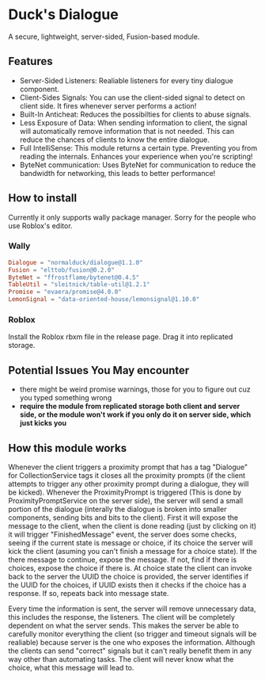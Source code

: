 # Duck's Dialogue
A secure, lightweight, server-sided, Fusion-based module.
## Features
* Server-Sided Listeners: Realiable listeners for every tiny dialogue component.
* Client-Sides Signals: You can use the client-sided signal to detect on client side. It fires whenever server performs a action!
* Built-In Anticheat: Reduces the possibilties for clients to abuse signals.
* Less Exposure of Data: When sending information to client, the signal will automatically remove information that is not needed. This can reduce the chances of clients to know the entire dialogue.
* Full IntelliSense: This module returns a certain type. Preventing you from reading the internals. Enhances your experience when you're scripting!
* ByteNet communication: Uses ByteNet for communication to reduce the bandwidth for networking, this leads to better performance!
## How to install
Currently it only supports wally package manager. Sorry for the people who use Roblox's editor.
### Wally
```toml
Dialogue = "normalduck/dialogue@1.1.0"
Fusion = "elttob/fusion@0.2.0"
ByteNet = "ffrostflame/bytenet@0.4.5"
TableUtil = "sleitnick/table-util@1.2.1"
Promise = "evaera/promise@4.0.0"
LemonSignal = "data-oriented-house/lemonsignal@1.10.0"
```
### Roblox
Install the Roblox rbxm file in the release page. Drag it into replicated storage. 

## Potential Issues You May encounter
* there might be weird promise warnings, those for you to figure out cuz you typed something wrong
* **require the module from replicated storage both client and server side, or the module won't work if you only do it on server side, which just kicks you**
## How this module works
Whenever the client triggers a proximity prompt that has a tag "Dialogue" for CollectionService tags it closes all the proximity prompts (if the client attempts to trigger any other proximity prompt during a dialogue, they will be kicked). Whenever the ProximityPrompt is triggered (This is done by ProximityPromptService on the server side), the server will send a small portion of the dialogue (interally the dialogue is broken into smaller components, sending bits and bits to the client). First it will expose the message to the client, when the client is done reading (just by clicking on it) it will trigger "FinishedMessage" event, the server does some checks, seeing if the current state is message or choice, if its choice the server will kick the client (asuming you can't finish a message for a choice state). If the there message to continue, expose the message. If not, find if there is choices, expose the choice if there is. At choice state the client can invoke back to the server the UUID the choice is provided, the server identifies if the UUID for the choices, if UUID exists then it checks if the choice has a response. If so, repeats back into message state.

Every time the information is sent, the server will remove unnecessary data, this includes the response, the listeners. The client will be completely dependent on what the server sends. This makes the server be able to carefully monitor everything the client (so trigger and timeout signals will be realiable) because server is the one who exposes the information. Although the clients can send "correct" signals but it can't really benefit them in any way other than automating tasks. The client will never know what the choice, what this message will lead to.

